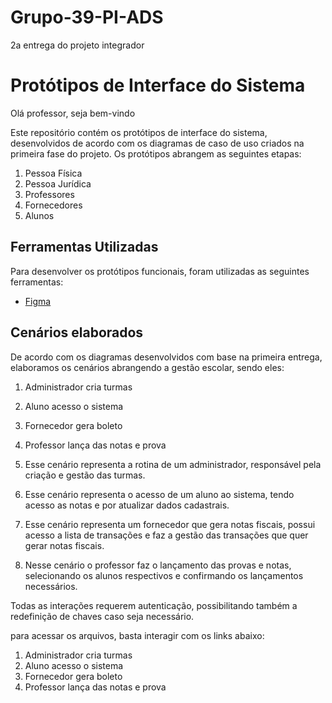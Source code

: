 # Grupo-39-PI-ADS
2a entrega do projeto integrador
# Protótipos de Interface do Sistema

Olá professor, seja bem-vindo

Este repositório contém os protótipos de interface do sistema, desenvolvidos de acordo com os diagramas de caso de uso criados na primeira fase do projeto. Os protótipos abrangem as seguintes etapas:

1. Pessoa Física
2. Pessoa Jurídica
3. Professores
4. Fornecedores
5. Alunos
## Ferramentas Utilizadas

Para desenvolver os protótipos funcionais, foram utilizadas as seguintes ferramentas:

- [Figma](https://figma.com)


## Cenários elaborados

De acordo com os diagramas desenvolvidos com base na primeira entrega, elaboramos os cenários abrangendo a gestão escolar, sendo eles:
1. Administrador cria turmas
2. Aluno acesso o sistema
3. Fornecedor gera boleto
5. Professor lança das notas e prova

1. Esse cenário representa a rotina de um administrador, responsável pela criação e gestão das turmas.
2. Esse cenário representa o acesso de um aluno ao sistema, tendo acesso as notas e por atualizar dados cadastrais.
3. Esse cenário representa um fornecedor que gera notas fiscais, possui acesso a lista de transações e faz a gestão das transações que quer gerar notas fiscais.
4. Nesse cenário o professor faz o lançamento das provas e notas, selecionando os alunos respectivos e confirmando os lançamentos necessários.

Todas as interações requerem autenticação, possibilitando também a redefinição de chaves caso seja necessário.

   
para acessar os arquivos, basta interagir com os links abaixo:

1. Administrador cria turmas 
2. Aluno acesso o sistema
3. Fornecedor gera boleto
5. Professor lança das notas e prova



